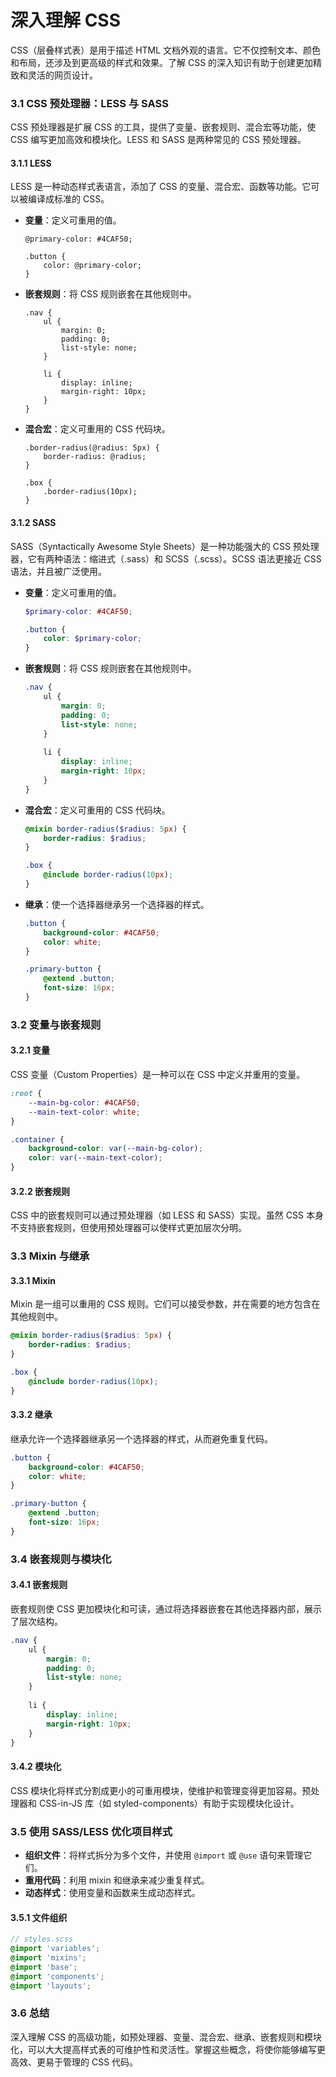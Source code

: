 # 深入理解 CSS

CSS（层叠样式表）是用于描述 HTML 文档外观的语言。它不仅控制文本、颜色和布局，还涉及到更高级的样式和效果。了解 CSS 的深入知识有助于创建更加精致和灵活的网页设计。

### 3.1 CSS 预处理器：LESS 与 SASS

CSS 预处理器是扩展 CSS 的工具，提供了变量、嵌套规则、混合宏等功能，使 CSS 编写更加高效和模块化。LESS 和 SASS 是两种常见的 CSS 预处理器。

#### **3.1.1 LESS**

LESS 是一种动态样式表语言，添加了 CSS 的变量、混合宏、函数等功能。它可以被编译成标准的 CSS。

- **变量**：定义可重用的值。

    ```less
    @primary-color: #4CAF50;
    
    .button {
        color: @primary-color;
    }
    ```

- **嵌套规则**：将 CSS 规则嵌套在其他规则中。

    ```less
    .nav {
        ul {
            margin: 0;
            padding: 0;
            list-style: none;
        }
        
        li { 
            display: inline;
            margin-right: 10px;
        }
    }
    ```

- **混合宏**：定义可重用的 CSS 代码块。

    ```less
    .border-radius(@radius: 5px) {
        border-radius: @radius;
    }
    
    .box {
        .border-radius(10px);
    }
    ```

#### **3.1.2 SASS**

SASS（Syntactically Awesome Style Sheets）是一种功能强大的 CSS 预处理器，它有两种语法：缩进式（.sass）和 SCSS（.scss）。SCSS 语法更接近 CSS 语法，并且被广泛使用。

- **变量**：定义可重用的值。

    ```scss
    $primary-color: #4CAF50;
    
    .button {
        color: $primary-color;
    }
    ```

- **嵌套规则**：将 CSS 规则嵌套在其他规则中。

    ```scss
    .nav {
        ul {
            margin: 0;
            padding: 0;
            list-style: none;
        }
        
        li { 
            display: inline;
            margin-right: 10px;
        }
    }
    ```

- **混合宏**：定义可重用的 CSS 代码块。

    ```scss
    @mixin border-radius($radius: 5px) {
        border-radius: $radius;
    }
    
    .box {
        @include border-radius(10px);
    }
    ```

- **继承**：使一个选择器继承另一个选择器的样式。

    ```scss
    .button {
        background-color: #4CAF50;
        color: white;
    }
    
    .primary-button {
        @extend .button;
        font-size: 16px;
    }
    ```

### 3.2 变量与嵌套规则

#### **3.2.1 变量**

CSS 变量（Custom Properties）是一种可以在 CSS 中定义并重用的变量。

```css
:root {
    --main-bg-color: #4CAF50;
    --main-text-color: white;
}

.container {
    background-color: var(--main-bg-color);
    color: var(--main-text-color);
}
```

#### **3.2.2 嵌套规则**

CSS 中的嵌套规则可以通过预处理器（如 LESS 和 SASS）实现。虽然 CSS 本身不支持嵌套规则，但使用预处理器可以使样式更加层次分明。

### 3.3 Mixin 与继承

#### **3.3.1 Mixin**

Mixin 是一组可以重用的 CSS 规则。它们可以接受参数，并在需要的地方包含在其他规则中。

```scss
@mixin border-radius($radius: 5px) {
    border-radius: $radius;
}

.box {
    @include border-radius(10px);
}
```

#### **3.3.2 继承**

继承允许一个选择器继承另一个选择器的样式，从而避免重复代码。

```scss
.button {
    background-color: #4CAF50;
    color: white;
}

.primary-button {
    @extend .button;
    font-size: 16px;
}
```

### 3.4 嵌套规则与模块化

#### **3.4.1 嵌套规则**

嵌套规则使 CSS 更加模块化和可读，通过将选择器嵌套在其他选择器内部，展示了层次结构。

```scss
.nav {
    ul {
        margin: 0;
        padding: 0;
        list-style: none;
    }
    
    li {
        display: inline;
        margin-right: 10px;
    }
}
```

#### **3.4.2 模块化**

CSS 模块化将样式分割成更小的可重用模块，使维护和管理变得更加容易。预处理器和 CSS-in-JS 库（如 styled-components）有助于实现模块化设计。

### 3.5 使用 SASS/LESS 优化项目样式

- **组织文件**：将样式拆分为多个文件，并使用 `@import` 或 `@use` 语句来管理它们。
- **重用代码**：利用 mixin 和继承来减少重复样式。
- **动态样式**：使用变量和函数来生成动态样式。

#### **3.5.1 文件组织**

```scss
// styles.scss
@import 'variables';
@import 'mixins';
@import 'base';
@import 'components';
@import 'layouts';
```

### 3.6 总结

深入理解 CSS 的高级功能，如预处理器、变量、混合宏、继承、嵌套规则和模块化，可以大大提高样式表的可维护性和灵活性。掌握这些概念，将使你能够编写更高效、更易于管理的 CSS 代码。


